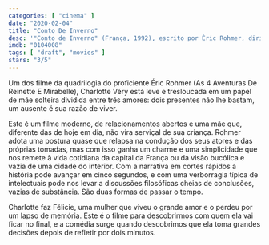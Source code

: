 ```yaml
---
categories: [ "cinema" ]
date: "2020-02-04"
title: "Conto De Inverno"
desc: '"Conto de Inverno" (França, 1992), escrito por Éric Rohmer, dirigido por Éric Rohmer, com Charlotte Véry, Frédéric van den Driessche e Michel Voletti. Mais um DVD de Éric Rohmer.'
imdb: "0104008"
tags: [ "draft", "movies" ]
stars: "3/5"
---
```

Um dos filme da quadrilogia do proficiente Éric Rohmer (As 4 Aventuras De Reinette E Mirabelle), Charlotte Véry está leve e tresloucada em um papel de mãe solteira dividida entre três amores: dois presentes não lhe bastam, um ausente é sua razão de viver.

Este é um filme moderno, de relacionamentos abertos e uma mãe que, diferente das de hoje em dia, não vira serviçal de sua criança. Rohmer adota uma postura quase que relapsa na condução dos seus atores e das próprias tomadas, mas com isso ganha um charme e uma simplicidade que nos remete à vida cotidiana da capital da França ou da visão bucólica e vazia de uma cidade do interior. Com a narrativa em cortes rápidos a história pode avançar em cinco segundos, e com uma verborragia típica de intelectuais pode nos levar a discussões filosóficas cheias de conclusões, vazias de substância. São duas formas de passar o tempo.

Charlotte faz Félicie, uma mulher que viveu o grande amor e o perdeu por um lapso de memória. Este é o filme para descobrirmos com quem ela vai ficar no final, e a comédia surge quando descobrimos que ela toma grandes decisões depois de refletir por dois minutos.
